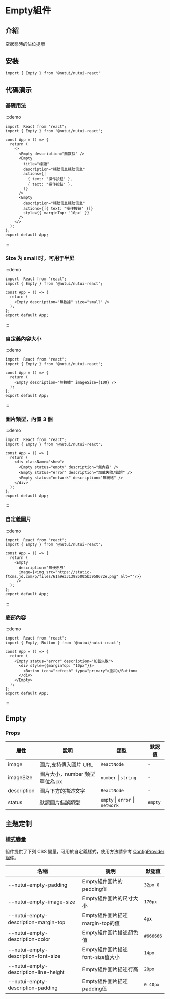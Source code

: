 # Empty組件

## 介紹

空狀態時的佔位提示

## 安裝

```tsx
import { Empty } from '@nutui/nutui-react'
```

## 代碼演示

### 基礎用法

:::demo

```tsx
import  React from "react";
import { Empty } from '@nutui/nutui-react';

const App = () => {
  return (
    <>
      <Empty description="無數據" />
      <Empty
        title="標題"
        description="輔助信息輔助信息"
        actions={[
          { text: "操作按鈕" },
          { text: "操作按鈕" },
        ]}
      />
      <Empty
        description="輔助信息輔助信息"
        actions={[{ text: "操作按鈕" }]}
        style={{ marginTop: '10px' }}
      />
    </>
  );
};
export default App;
```

:::

### Size 为 small 时，可用于半屏

:::demo

```tsx
import  React from "react";
import { Empty } from '@nutui/nutui-react';

const App = () => {
  return (
    <Empty description="無數據" size="small" />
  );
};
export default App;
```

:::

### 自定義內容大小

:::demo

```tsx
import  React from "react";
import { Empty } from '@nutui/nutui-react';

const App = () => {
  return (
    <Empty description="無數據" imageSize={100} />
  );
};
export default App;
```

:::

### 圖片類型，內置 3 個

:::demo

```tsx
import  React from "react";
import { Empty } from '@nutui/nutui-react';

const App = () => {
  return (
    <div className="show">
      <Empty status="empty" description="無內容" />
      <Empty status="error" description="加載失敗/錯誤" />
      <Empty status="network" description="無網絡" />
    </div>
  );
};
export default App;
```

:::

### 自定義圖片

:::demo

```tsx
import  React from "react";
import { Empty } from '@nutui/nutui-react';

const App = () => {
  return (
    <Empty
      description="無優惠券" 
      image={<img src="https://static-ftcms.jd.com/p/files/61a9e3313985005b3958672e.png" alt=""/>}
     />
  );
};
export default App;
```

:::

### 底部內容

:::demo

```tsx
import  React from "react";
import { Empty, Button } from '@nutui/nutui-react';

const App = () => {
  return (
    <Empty status="error" description="加載失敗">
      <div style={{marginTop: "10px"}}>
        <Button icon="refresh" type="primary">重試</Button>
      </div>
    </Empty>
  );
};
export default App;
```

:::

## Empty

### Props

| 屬性 | 說明 | 類型 | 默認值 |
| --- | --- | --- | --- |
| image | 圖片,支持傳入圖片 URL | `ReactNode` | `-` |
| imageSize | 圖片大小，number 類型單位為 px | `number` \| `string` | `-` |
| description | 圖片下方的描述文字 | `ReactNode` | `-` |
| status | 默認圖片錯誤類型 | `empty` \| `error` \| `network` | `empty` |

## 主題定制

### 樣式變量

組件提供了下列 CSS 變量，可用於自定義樣式，使用方法請參考 [ConfigProvider 組件](#/zh-CN/component/configprovider)。

| 名稱 | 說明 | 默認值 |
| --- | --- | --- |
| \--nutui-empty-padding | Empty組件圖片的padding值 | `32px 0` |
| \--nutui-empty-image-size | Empty組件圖片的尺寸大小 | `170px` |
| \--nutui-empty-description-margin-top | Empty組件圖片描述margin-top的值 | `4px` |
| \--nutui-empty-description-color | Empty組件圖片描述顏色值 | `#666666` |
| \--nutui-empty-description-font-size | Empty組件圖片描述font-size值大小 | `14px` |
| \--nutui-empty-description-line-height | Empty組件圖片描述行高 | `20px` |
| \--nutui-empty-description-padding | Empty組件圖片描述padding值 | `0 40px` |